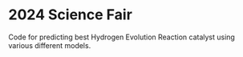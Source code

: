 # 2024 Science Fair

Code for predicting best Hydrogen Evolution Reaction catalyst using various different models. 
